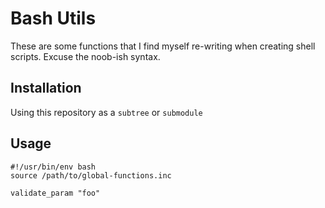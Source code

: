 # Bash Utils

These are some functions that I find myself re-writing when creating shell scripts. Excuse the noob-ish syntax.

## Installation

Using this repository as a `subtree` or `submodule`

## Usage
```
#!/usr/bin/env bash
source /path/to/global-functions.inc

validate_param "foo"

```

